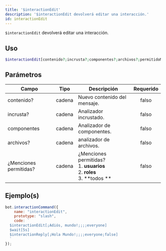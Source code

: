 ```yaml
---
title: '$interactionEdit'
description: '$interactionEdit devolverá editar una interacción.'
id: interactionEdit
---
```


`$interactionEdit` devolverá editar una interacción.

## Uso

```php
$interactionEdit[contenido?;incrusta?;componentes?;archivos?;permitidoMenciones?]
```

## Parámetros

| Campo                  | Tipo   | Descripción                                                                                              | Requerido |
| ---------------------- | ------ | -------------------------------------------------------------------------------------------------------- |:---------:|
| contenido?             | cadena | Nuevo contenido del mensaje.                                                                             |   falso   |
| incrusta?              | cadena | Analizador incrustado.                                                                                   |   falso   |
| componentes            | cadena | Analizador de componentes.                                                                               |   falso   |
| archivos?              | cadena | analizador de archivos.                                                                                  |   falso   |
| ¿Menciones permitidas? | cadena | ¿Menciones permitidas? <br /> 1. **usuarios** <br /> 2. **roles** <br /> 3. **todos ** |   falso   |

## Ejemplo(s)

```javascript
bot.interactionCommand({
    name: "interactionEdit",
    prototype: "slash",
    code: `
  $interactionEdit[¡Adiós, mundo!;;;;everyone]
  $wait[5s]
  $interactionReply[¡Hola Mundo!;;;;everyone;false]
  `
});
```
